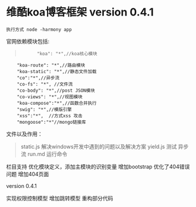 维酷koa博客框架 version 0.4.1
=======================

`执行方式 node -harmony app`

官网依赖模块包括:

>       	"koa": "*",//koa核心模块
        "koa-route": "*",//路由模块
        "koa-static": "*",//静态文件加载
        "co":"*",//异步流
        "co-fs": "*", //文件流
        "co-body": "*",//post JSON模块
        "co-views": "*",//视图模块
        "koa-compose":"*",//函数合并执行
        "swig": "*",//模版引擎
        "xss":"*",	//方式xss 攻击
        "mongoose":"*"//mongo链接库

文件以及作用：
> static.js 解决windows开发中遇到的问题以及解决方案
> yield.js 测试 异步流
> run.md 运行命令

栏目支持 优化模块定义，添加主模块的识别变量 增加bootstrap 优化了404错误问题 增加404页面

version 0.4.1

实现权限控制模型 增加跳转模型 重构部分代码







